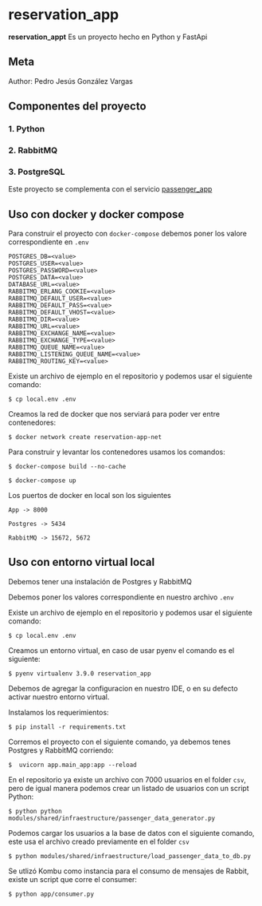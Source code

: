 reservation_app
=======================

**reservation_appt** Es un proyecto hecho en Python y FastApi


Meta
----

Author:
    Pedro Jesús González Vargas

Componentes del proyecto
----

### 1. Python
### 2. RabbitMQ
### 3. PostgreSQL

Este proyecto se complementa con el servicio [passenger_app](https://github.com/pedrogzvargas/passenger_app)


Uso con docker y docker compose
-----

Para construir el proyecto con  ``docker-compose`` debemos poner los valore correspondiente en ``.env``

    POSTGRES_DB=<value>
    POSTGRES_USER=<value>
    POSTGRES_PASSWORD=<value>
    POSTGRES_DATA=<value>
    DATABASE_URL=<value>
    RABBITMQ_ERLANG_COOKIE=<value>
    RABBITMQ_DEFAULT_USER=<value>
    RABBITMQ_DEFAULT_PASS=<value>
    RABBITMQ_DEFAULT_VHOST=<value>
    RABBITMQ_DIR=<value>
    RABBITMQ_URL=<value>
    RABBITMQ_EXCHANGE_NAME=<value>
    RABBITMQ_EXCHANGE_TYPE=<value>
    RABBITMQ_QUEUE_NAME=<value>
    RABBITMQ_LISTENING_QUEUE_NAME=<value>
    RABBITMQ_ROUTING_KEY=<value>

Existe un archivo de ejemplo en el repositorio y podemos usar el siguiente comando:
    
    $ cp local.env .env

Creamos la red de docker que nos serviará para poder ver entre contenedores:

    $ docker network create reservation-app-net

Para construir y levantar los contenedores usamos los comandos:

    $ docker-compose build --no-cache

    $ docker-compose up

Los puertos de docker en local son los siguientes
    
    App -> 8000
    
    Postgres -> 5434

    RabbitMQ -> 15672, 5672


Uso con entorno virtual local
-----

Debemos tener una instalación de Postgres y RabbitMQ

Debemos poner los valores correspondiente en nuestro archivo ``.env``

Existe un archivo de ejemplo en el repositorio y podemos usar el siguiente comando:
    
    $ cp local.env .env
    
Creamos un entorno virtual, en caso de usar pyenv el comando es el siguiente:

    $ pyenv virtualenv 3.9.0 reservation_app

Debemos de agregar la configuracion en nuestro IDE, o en su defecto activar nuestro entorno virtual.

Instalamos los requerimientos:

    $ pip install -r requirements.txt

Corremos el proyecto con el siguiente comando, ya debemos tenes Postgres y RabbitMQ corriendo:

    $  uvicorn app.main_app:app --reload


En el repositorio ya existe un archivo con 7000 usuarios en el folder ``csv``, pero de igual manera podemos crear un listado de usuarios con un script Python:

    $ python python modules/shared/infraestructure/passenger_data_generator.py


Podemos cargar los usuarios a la base de datos con el siguiente comando, este usa el archivo creado previamente en el folder ``csv``

    $ python modules/shared/infraestructure/load_passenger_data_to_db.py

Se utlizó Kombu como instancia para el consumo de mensajes de Rabbit, existe un script que corre el consumer:


    $ python app/consumer.py